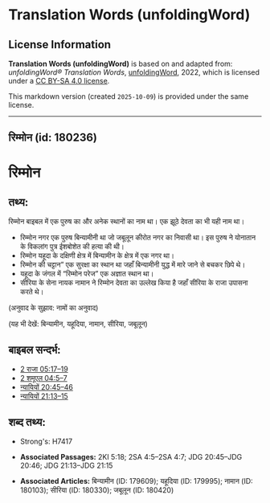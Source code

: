 # Translation Words (unfoldingWord)

## License Information

**Translation Words (unfoldingWord)** is based on and adapted from: _unfoldingWord® Translation Words_, [unfoldingWord](https://unfoldingword.org/utw), 2022, which is licensed under a [CC BY-SA 4.0 license](https://creativecommons.org/licenses/by-sa/4.0/legalcode.en).

This markdown version (created `2025-10-09`) is provided under the same license.



--------------------------------

## रिम्मोन (id: 180236)

रिम्मोन
=======

तथ्य:
-----

रिम्मोन बाइबल में एक पुरुष का और अनेक स्थानों का नाम था। एक झूठे देवता का भी यही नाम था।

* रिम्मोन नगर एक पुरुष बिन्यामीनी था जो जबूलून कीरोत नगर का निवासी था। इस पुरुष ने योनातान के विकलांग पुत्र ईशबोशेत की हत्या की थी।
* रिम्मोन यहूदा के दक्षिणी क्षेत्र में बिन्यामीन के क्षेत्र में एक नगर था।
* रिम्मोन की चट्टान” एक सुरक्षा का स्थान था जहाँ बिन्यामीनी युद्ध में मारे जाने से बचकर छिपे थे।
* यहूदा के जंगल में “रिम्मोन परेज” एक अज्ञात स्थान था।
* सीरिया के सेना नायक नामान ने रिम्मोन देवता का उल्लेख किया है जहाँ सीरिया के राजा उपासना करते थे।

(अनुवाद के सुझाव: नामों का अनुवाद)

(यह भी देखें: बिन्यामीन, यहूदिया, नामान, सीरिया, जबूलून)

बाइबल सन्दर्भ:
--------------

* [2 राजा 05:17–19](https://ref.ly/2Kgs0:0)
* [2 शमूएल 04:5–7](https://ref.ly/2Sam0:0)
* [न्यायियों 20:45–46](https://ref.ly/Judg20:45-Judg20:46)
* [न्यायियों 21:13–15](https://ref.ly/Judg21:13-Judg21:15)

शब्द तथ्य:
----------

* Strong's: H7417

* **Associated Passages:** 2KI 5:18; 2SA 4:5–2SA 4:7; JDG 20:45–JDG 20:46; JDG 21:13–JDG 21:15
* **Associated Articles:** बिन्यामीन (ID: 179609); यहूदिया (ID: 179995); नामान (ID: 180103); सीरिया (ID: 180330); जबूलून (ID: 180420)

